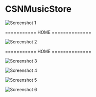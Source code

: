 # CSNMusicStore
![Screenshot 1](https://user-images.githubusercontent.com/11143771/27196751-f91773e2-5235-11e7-8b3b-b420d85d5a2c.png "Screenshot 1")

=========== HOME ==============

![Screenshot 2](https://user-images.githubusercontent.com/11143771/27196755-fcbdf6ba-5235-11e7-9e2c-6512ca215155.png "Screenshot 2")


=========== HOME ==============

![Screenshot 3](https://user-images.githubusercontent.com/11143771/27196762-ff9007fc-5235-11e7-846d-aea36c69db4d.png "Screenshot 3")


![Screenshot 4](https://user-images.githubusercontent.com/11143771/27196764-033f18de-5236-11e7-9f15-21e0d223c231.png "Screenshot 4")



![Screenshot 5](https://user-images.githubusercontent.com/11143771/27196767-0486a00e-5236-11e7-90ab-7ea3fbfb1765.png "Screenshot 5")



![Screenshot 6](https://user-images.githubusercontent.com/11143771/27196770-05bc2d54-5236-11e7-97c0-7077ffd1188b.png "Screenshot 6")

